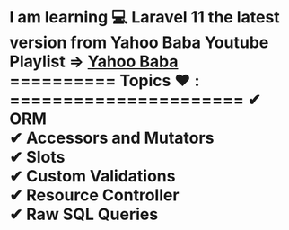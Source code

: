 I am learning 💻 Laravel 11 the latest version from Yahoo Baba Youtube Playlist => <a href="https://www.youtube.com/@YahooBaba">Yahoo Baba</a> <br/>
========== Topics ❤ : ======================
✔ ORM <br/>
✔ Accessors and Mutators <br/>
✔ Slots <br/>
✔ Custom Validations <br/>
✔ Resource Controller <br/>
✔ Raw SQL Queries
======================================
